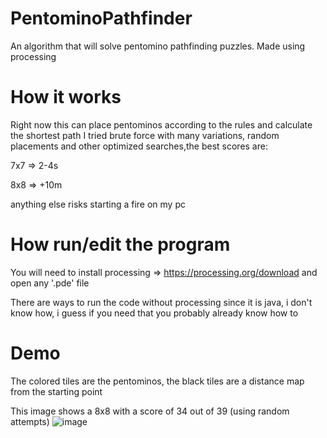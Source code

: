 # PentominoPathfinder
An algorithm that will solve pentomino pathfinding puzzles. Made using processing

# How it works
Right now this can place pentominos according to the rules and calculate the shortest path 
I tried brute force with many variations, random placements and other optimized searches,the best scores are:

7x7 => 2-4s

8x8 => +10m

anything else risks starting a fire on my pc

# How run/edit the program
You will need to install processing => https://processing.org/download and open any '.pde' file

There are ways to run the code without processing since it is java, i don't know how, i guess if you need that you probably already know how to

# Demo
The colored tiles are the pentominos, the black tiles are a distance map from the starting point

This image shows a 8x8 with a score of 34 out of 39 (using random attempts)
![image](https://github.com/user-attachments/assets/854e473f-335d-4d2f-897b-abda430796f8)

